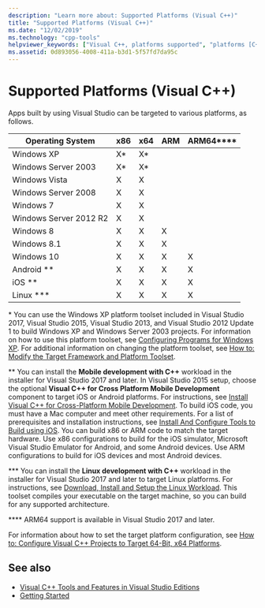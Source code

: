```yaml
---
description: "Learn more about: Supported Platforms (Visual C++)"
title: "Supported Platforms (Visual C++)"
ms.date: "12/02/2019"
ms.technology: "cpp-tools"
helpviewer_keywords: ["Visual C++, platforms supported", "platforms [C++]"]
ms.assetid: 0d893056-4008-411a-b3d1-5f57fd7da95c
---
```

# Supported Platforms (Visual C++)

Apps built by using Visual Studio can be targeted to various platforms, as follows.

|Operating System|x86|x64|ARM|ARM64\*\*\*\*|
|----------------------|---------|---------|---------|---------|
|Windows XP|X\*|X\*|||
|Windows Server 2003|X\*|X\*|||
|Windows Vista|X|X|||
|Windows Server 2008|X|X|||
|Windows 7|X|X|||
|Windows Server 2012 R2|X|X|||
|Windows 8|X|X|X||
|Windows 8.1|X|X|X||
|Windows 10|X|X|X|X|
|Android \*\*|X|X|X|X|
|iOS \*\*|X|X|X|X|
|Linux \*\*\*|X|X|X|X|

\* You can use the Windows XP platform toolset included in Visual Studio 2017, Visual Studio 2015, Visual Studio 2013, and Visual Studio 2012 Update 1 to build Windows XP and Windows Server 2003 projects. For information on how to use this platform toolset, see [Configuring Programs for Windows XP](../build/configuring-programs-for-windows-xp.md). For additional information on changing the platform toolset, see [How to: Modify the Target Framework and Platform Toolset](../build/how-to-modify-the-target-framework-and-platform-toolset.md).

\*\* You can install the **Mobile development with C++** workload in the installer for Visual Studio 2017 and later. In Visual Studio 2015 setup, choose the optional **Visual C++ for Cross Platform Mobile Development** component to target iOS or Android platforms. For instructions, see [Install Visual C++ for Cross-Platform Mobile Development](/visualstudio/cross-platform/install-visual-cpp-for-cross-platform-mobile-development). To build iOS code, you must have a Mac computer and meet other requirements. For a list of prerequisites and installation instructions, see [Install And Configure Tools to Build using iOS](/visualstudio/cross-platform/install-and-configure-tools-to-build-using-ios). You can build x86 or ARM code to match the target hardware. Use x86 configurations to build for the iOS simulator, Microsoft Visual Studio Emulator for Android, and some Android devices. Use ARM configurations to build for iOS devices and most Android devices.

\*\*\* You can install the **Linux development with C++** workload in the installer for Visual Studio 2017 and later to target Linux platforms. For instructions, see [Download, Install and Setup the Linux Workload](../linux/download-install-and-setup-the-linux-development-workload.md). This toolset compiles your executable on the target machine, so you can build for any supported architecture.

\*\*\*\* ARM64 support is available in Visual Studio 2017 and later.

For information about how to set the target platform configuration, see [How to: Configure Visual C++ Projects to Target 64-Bit, x64 Platforms](../build/how-to-configure-visual-cpp-projects-to-target-64-bit-platforms.md).

## See also

- [Visual C++ Tools and Features in Visual Studio Editions](visual-cpp-tools-and-features-in-visual-studio-editions.md)
- [Getting Started](/visualstudio/ide/getting-started-with-cpp-in-visual-studio)
